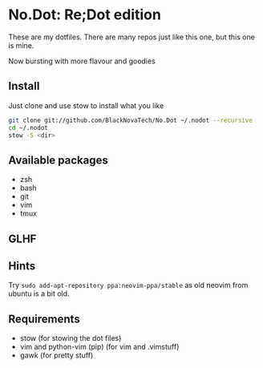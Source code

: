 # No.Dot: Re;Dot edition

These are my dotfiles.
There are many repos just like this one, but this one is mine.

Now bursting with more flavour and goodies

## Install

Just clone and use stow to install what you like
```sh
git clone git://github.com/BlackNovaTech/No.Dot ~/.nodot --recursive
cd ~/.nodot
stow -S <dir>
```

## Available packages
- zsh
- bash
- git
- vim
- tmux

## GLHF

## Hints
Try `sudo add-apt-repository ppa:neovim-ppa/stable` as old neovim from ubuntu is a bit old.

## Requirements
- stow (for stowing the dot files)
- vim and python-vim (pip) (for vim and .vimstuff)
- gawk (for pretty stuff)
